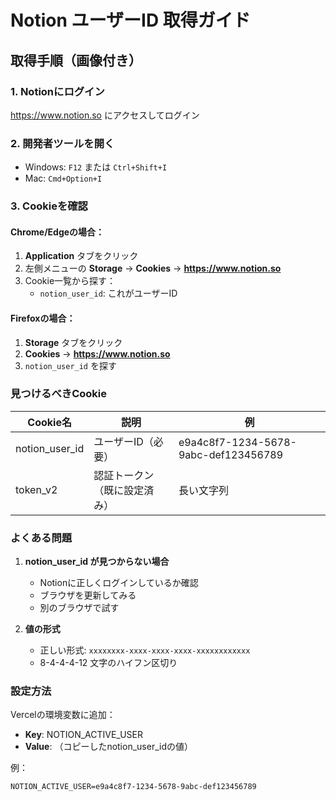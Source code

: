 # Notion ユーザーID 取得ガイド

## 取得手順（画像付き）

### 1. Notionにログイン
https://www.notion.so にアクセスしてログイン

### 2. 開発者ツールを開く
- Windows: `F12` または `Ctrl+Shift+I`
- Mac: `Cmd+Option+I`

### 3. Cookieを確認

#### Chrome/Edgeの場合：
1. **Application** タブをクリック
2. 左側メニューの **Storage** → **Cookies** → **https://www.notion.so**
3. Cookie一覧から探す：
   - `notion_user_id`: これがユーザーID

#### Firefoxの場合：
1. **Storage** タブをクリック
2. **Cookies** → **https://www.notion.so**
3. `notion_user_id` を探す

### 見つけるべきCookie

| Cookie名 | 説明 | 例 |
|---------|------|-----|
| notion_user_id | ユーザーID（必要） | e9a4c8f7-1234-5678-9abc-def123456789 |
| token_v2 | 認証トークン（既に設定済み） | 長い文字列 |

### よくある問題

1. **notion_user_id が見つからない場合**
   - Notionに正しくログインしているか確認
   - ブラウザを更新してみる
   - 別のブラウザで試す

2. **値の形式**
   - 正しい形式: `xxxxxxxx-xxxx-xxxx-xxxx-xxxxxxxxxxxx`
   - 8-4-4-4-12 文字のハイフン区切り

### 設定方法

Vercelの環境変数に追加：
- **Key**: NOTION_ACTIVE_USER
- **Value**: （コピーしたnotion_user_idの値）

例：
```
NOTION_ACTIVE_USER=e9a4c8f7-1234-5678-9abc-def123456789
```